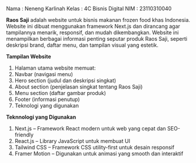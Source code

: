 Nama : Neneng Karlinah 
Kelas : 4C Bisnis Digital 
NIM : 23110310040

**Raos Saji** adalah website untuk bisnis makanan frozen food khas Indonesia. Website ini dibuat menggunakan framework Next.js dan dirancang agar tampilannya menarik, responsif, dan mudah dikembangkan.
Website ini menampilkan berbagai informasi penting seputar produk Raos Saji, seperti deskripsi brand, daftar menu, dan tampilan visual yang estetik.

**Tampilan Website**
1. Halaman utama website memuat:
2. Navbar (navigasi menu)
3. Hero section (judul dan deskripsi singkat)
4. About section (penjelasan singkat tentang Raos Saji)
5. Menu section (daftar gambar produk)
6. Footer (informasi penutup)
7. Teknologi yang digunakan

**Teknnologi yang Digunakan**
1. Next.js – Framework React modern untuk web yang cepat dan SEO-friendly
2. React.js – Library JavaScript untuk membuat UI
3. Tailwind CSS – Framework CSS utility-first untuk desain responsif
4. Framer Motion – Digunakan untuk animasi yang smooth dan interaktif
